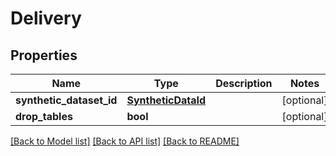 # Delivery

## Properties
Name | Type | Description | Notes
------------ | ------------- | ------------- | -------------
**synthetic_dataset_id** | [**SyntheticDataId**](SyntheticDataId.md) |  | [optional] 
**drop_tables** | **bool** |  | [optional] 

[[Back to Model list]](../README.md#documentation-for-models) [[Back to API list]](../README.md#documentation-for-api-endpoints) [[Back to README]](../README.md)

